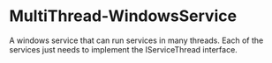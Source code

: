 # MultiThread-WindowsService
A windows service that can run services in many threads. Each of the services just needs to implement the IServiceThread interface.
